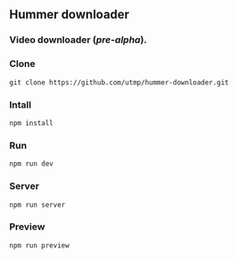 
## Hummer downloader 
### Video downloader (***pre-alpha***).
### Clone 
``` 
git clone https://github.com/utmp/hummer-downloader.git
```
### Intall
```
npm install
```
### Run 
```
npm run dev
```
### Server
```
npm run server
```
### Preview
```
npm run preview
```
